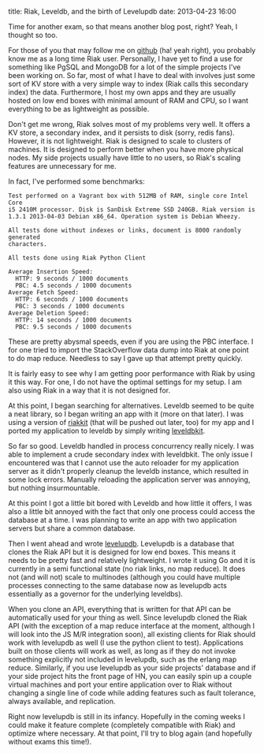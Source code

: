 title: Riak, Leveldb, and the birth of Levelupdb
date: 2013-04-23 16:00

Time for another exam, so that means another blog post, right? Yeah, I thought
so too.

For those of you that may follow me on [github](https://github.com/shuhaowu) 
(ha! yeah right), you probably know me as a long time Riak user. Personally,
I have yet to find a use for something like PgSQL and MongoDB for a lot of
the simple projects I've been working on. So far, most of what I have to deal
with involves just some sort of KV store with a very simple way to index 
(Riak calls this secondary index) the data. Furthermore, I host my own apps and
they are usually hosted on low end boxes with minimal amount of RAM and CPU, so
I want everything to be as lightweight as possible. 

Don't get me wrong, Riak solves most of my problems very well. It offers a KV
store, a secondary index, and it persists to disk (sorry, redis fans). However,
it is not lightweight. Riak is designed to scale to clusters of machines. It
is designed to perform better when you have more physical nodes. My side
projects usually have little to no users, so Riak's scaling features are 
unnecessary for me. 

In fact, I've performed some benchmarks:

    Test performed on a Vagrant box with 512MB of RAM, single core Intel Core
    i5 2410M processor. Disk is SanDisk Extreme SSD 240GB. Riak version is
    1.3.1 2013-04-03 Debian x86_64. Operation system is Debian Wheezy.

    All tests done without indexes or links, document is 8000 randomly generated
    characters.

    All tests done using Riak Python Client

    Average Insertion Speed:
      HTTP: 9 seconds / 1000 documents
      PBC: 4.5 seconds / 1000 documents
    Average Fetch Speed:
      HTTP: 6 seconds / 1000 documents
      PBC: 3 seconds / 1000 documents
    Average Deletion Speed:
      HTTP: 14 seconds / 1000 documents
      PBC: 9.5 seconds / 1000 documents

These are pretty abysmal speeds, even if you are using the PBC interface.
I for one tried to import the StackOverflow data dump into Riak at one point to do
map reduce. Needless to say I gave up that attempt pretty quickly.

It is fairly easy to see why I am getting poor performance with Riak by using
it this way. For one, I do not have the optimal settings for my setup. I am also
using Riak in a way that it is not designed for.

At this point, I began searching for alternatives. Leveldb seemed to be quite a
neat library, so I began writing an app with it (more on that later). I was 
using a version of [riakkit](https://github.com/shuhaowu/riakkit) 
(that will be pushed out later, too) for my app and I ported my application to
leveldb by simply writing [leveldbkit](https://github.com/shuhaowu/leveldbkit).

So far so good. Leveldb handled in process concurrency really nicely. I was 
able to implement a crude secondary index with leveldbkit. The only issue I 
encountered was that I cannot use the auto reloader for my application server
as it didn't properly cleanup the leveldb instance, which resulted in some lock
errors. Manually reloading the application server was annoying, but nothing 
insurmountable.

At this point I got a little bit bored with Leveldb and how little it offers,
I was also a little bit annoyed with the fact that only one process could access
the database at a time. I was planning to write an app with two application 
servers but share a common database.

Then I went ahead and wrote [levelupdb](https://github.com/shuhaowu/levelupdb).
Levelupdb is a database that clones the Riak API but it is designed for low end
boxes. This means it needs to be pretty fast and relatively lightweight. I wrote
it using Go and it is currently in a semi functional state (no riak links, no 
map reduce). It does not (and will not) scale to multinodes (although you could
have multiple processes connecting to the same database now as levelupdb acts
essentially as a governor for the underlying leveldbs).

When you clone an API, everything that is written for that API can be 
automatically used for your thing as well. Since levelupdb cloned the Riak API 
(with the exception of a map reduce interface at the moment, although I will
look into the JS M/R integration soon), all existing clients for Riak should
work with levelupdb as well (I use the python client to test). Applications built
on those clients will work as well, as long as if they do not invoke something
explicitly not included in levelupdb, such as the erlang map reduce. Similarly, 
if you use levelupdb as your side projects' database and if your side project
hits the front page of HN, you can easily spin up a couple virtual machines 
and port your entire application over to Riak without changing a single line of 
code while adding features such as fault tolerance, always available, and replication.

Right now levelupdb is still in its infancy. Hopefully in the coming weeks I
could make it feature complete (completely compatible with Riak) and optimize
where necessary. At that point, I'll try to blog again (and hopefully without 
exams this time!). 
